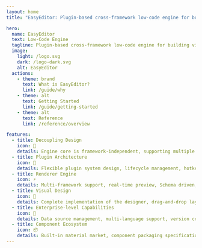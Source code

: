 ```yaml
---
layout: home
title: "EasyEditor: Plugin-based cross-framework low-code engine for building visual application platforms"

hero:
  name: EasyEditor
  text: Low-Code Engine
  tagline: Plugin-based cross-framework low-code engine for building visual application platforms
  image:
    light: /logo.svg
    dark: /logo-dark.svg
    alt: EasyEditor
  actions:
    - theme: brand
      text: What is EasyEditor?
      link: /guide/why
    - theme: alt
      text: Getting Started
      link: /guide/getting-started
    - theme: alt
      text: Reference
      link: /reference/overview

features:
  - title: Decoupling Design
    icon: 🔌
    details: Engine core is framework-independent, supporting multiple framework rendering extensions
  - title: Plugin Architecture
    icon: 🧩
    details: Flexible plugin system design, lifecycle management, hotkey binding, class extension mechanism, dependency injection...
  - title: Renderer Engine
    icon: ⚡
    details: Multi-framework support, real-time preview, Schema driven, component isolation sandbox
  - title: Visual Design
    icon: 🎨
    details: Complete implementation of the designer, drag-and-drop layout, snapping alignment, multi-device preview, undo/redo stack...
  - title: Enterprise-level Capabilities
    icon: 🏢
    details: Data source management, multi-language support, version control, online collaboration
  - title: Component Ecosystem
    icon: 📦
    details: Built-in material market, component packaging specifications, material development tools, component version management...
---
```


